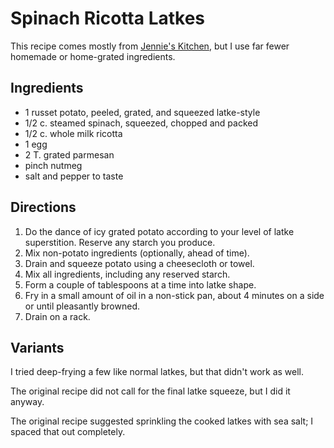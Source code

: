 # Spinach Ricotta Latkes

This recipe comes mostly from [Jennie's Kitchen](http://www.injennieskitchen.com/2010/03/spinach-ricotta-potato-pancakes/), but I use far fewer homemade or home-grated ingredients.

## Ingredients

* 1 russet potato, peeled, grated, and squeezed latke-style
* 1/2 c. steamed spinach, squeezed, chopped and packed
* 1/2 c. whole milk ricotta
* 1 egg
* 2 T. grated parmesan
* pinch nutmeg
* salt and pepper to taste

## Directions

1. Do the dance of icy grated potato according to your level of latke superstition.  Reserve any starch you produce.
2. Mix non-potato ingredients (optionally, ahead of time).
3. Drain and squeeze potato using a cheesecloth or towel.
4. Mix all ingredients, including any reserved starch.
5. Form a couple of tablespoons at a time into latke shape.
5. Fry in a small amount of oil in a non-stick pan, about 4 minutes on a side or until pleasantly browned.
6. Drain on a rack.

## Variants

I tried deep-frying a few like normal latkes, but that didn't work as well.

The original recipe did not call for the final latke squeeze, but I did it anyway.

The original recipe suggested sprinkling the cooked latkes with sea salt; I spaced that out completely.
